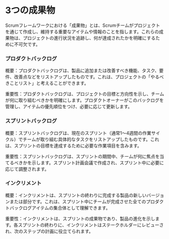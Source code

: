 # 3つの成果物

Scrumフレームワークにおける「成果物」とは、Scrumチームがプロジェクトを通じて作成し、維持する重要なアイテムや情報のことを指します。これらの成果物は、プロジェクトの進行状況を追跡し、何が達成されたかを明確にするために不可欠です。

### プロダクトバックログ
概要：プロダクトバックログは、製品に追加または改善すべき機能、タスク、要件、改善点などをリストアップしたものです。これは、プロジェクトの「やるべきことリスト」と考えることができます。

重要性：プロダクトバックログは、プロジェクトの目標と方向性を示し、チームが何に取り組むべきかを明確にします。プロダクトオーナーがこのバックログを管理し、アイテムの優先順位をつけ、必要に応じて更新します。

### スプリントバックログ
概要：スプリントバックログは、現在のスプリント（通常1〜4週間の作業サイクル）でチームが取り組む具体的なタスクをリストアップしたものです。これは、スプリントの目標を達成するために必要な作業項目を含みます。

重要性：スプリントバックログは、スプリントの期間中、チームが何に焦点を当てるべきかを示します。スプリント計画会議で作成され、スプリント中に必要に応じて調整されます。

### インクリメント
概要：インクリメントは、スプリントの終わりに完成する製品の新しいバージョンまたは部分です。これは、スプリント中にチームが完成させた全てのプロダクトバックログアイテムの集合体として理解できます。

重要性：インクリメントは、スプリントの成果物であり、製品の進化を示します。各スプリントの終わりに、インクリメントはステークホルダーにレビューされ、次のステップの計画に役立てられます。
